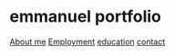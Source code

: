 # emmanuel portfolio

[About me](index)
[Employment](employment)
[education](education)
[contact](contact)
